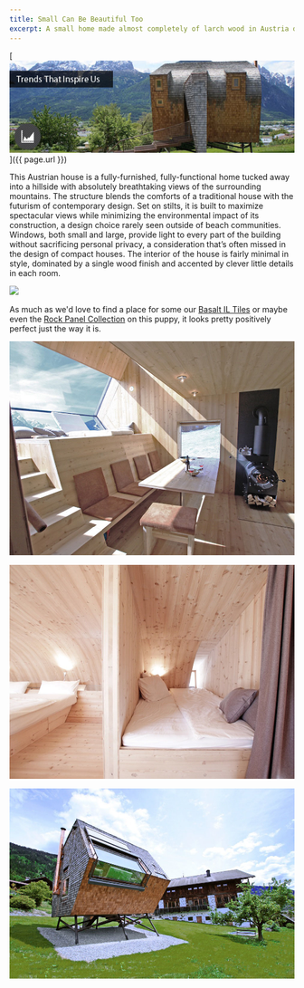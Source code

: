 ```yaml
---
title: Small Can Be Beautiful Too
excerpt: A small home made almost completely of larch wood in Austria dazzles us with its imaginative composition of traditionalism and futurism. Simply stunning, come check this gem out.
---
```


[![](/assets/images/blog/Small-is-Beautiful-Design.jpg)]({{ page.url }})

This Austrian house is a fully-furnished, fully-functional home tucked away into a hillside with absolutely breathtaking views of the surrounding mountains. The structure blends the comforts of a traditional house with the futurism of contemporary design. Set on stilts, it is built to maximize spectacular views while minimizing the environmental impact of its construction, a design choice rarely seen outside of beach communities. Windows, both small and large, provide light to every part of the building without sacrificing personal privacy, a consideration that’s often missed in the design of compact houses. The interior of the house is fairly minimal in style, dominated by a single wood finish and accented by clever little details in each room.

![](/assets/images/blog/Small%20is%20beautiful%20Austria%20House(1).png)

As much as we'd love to find a place for some our [Basalt IL Tiles](/products/modern-wall-tile) or maybe even the [Rock Panel Collection](/products/stacked-stone-cladding) on this puppy, it looks pretty positively perfect just the way it is.

![](/assets/images/blog/ufogel05.jpg)

![](/assets/images/blog/ufogel08.jpg)

![](/assets/images/blog/ufogel01.jpg)
